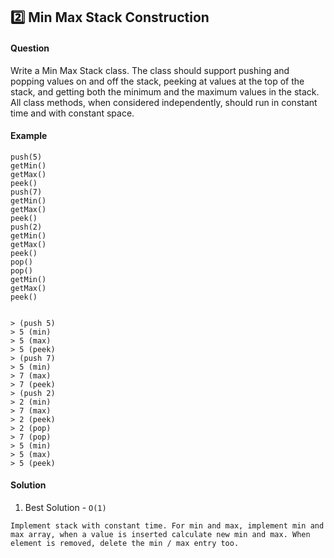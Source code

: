 ## :two: Min Max Stack Construction

#### Question

Write a Min Max Stack class. The class should support pushing and popping values on and off the stack, peeking at values at the top of the stack, and getting both the minimum and the maximum values in the stack. All class methods, when considered independently, should run in constant time and with constant space.
​

#### Example

```
push(5)
getMin()
getMax()
peek()
push(7)
getMin()
getMax()
peek()
push(2)
getMin()
getMax()
peek()
pop()
pop()
getMin()
getMax()
peek()


> (push 5)
> 5 (min)
> 5 (max)
> 5 (peek)
> (push 7)
> 5 (min)
> 7 (max)
> 7 (peek)
> (push 2)
> 2 (min)
> 7 (max)
> 2 (peek)
> 2 (pop)
> 7 (pop)
> 5 (min)
> 5 (max)
> 5 (peek)
```

#### Solution

1. Best Solution - `O(1)`

```
Implement stack with constant time. For min and max, implement min and max array, when a value is inserted calculate new min and max. When element is removed, delete the min / max entry too.
```

​

​

​
